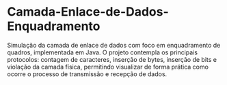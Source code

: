 # Camada-Enlace-de-Dados-Enquadramento
Simulação da camada de enlace de dados com foco em enquadramento de quadros, implementada em Java. O projeto contempla os principais protocolos: contagem de caracteres, inserção de bytes, inserção de bits e violação da camada física, permitindo visualizar de forma prática como ocorre o processo de transmissão e recepção de dados.
